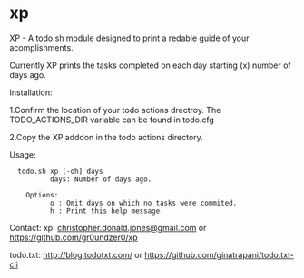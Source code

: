 xp
==

XP - A todo.sh module designed to print a redable guide of your acomplishments. 

 Currently XP prints the tasks completed on each day starting (x) number of days ago. 

Installation: 
   
  1.Confirm the location of your todo actions drectroy. The TODO_ACTIONS_DIR variable can be found in todo.cfg
   
  2.Copy the XP adddon in the todo actions directory. 
  

Usage: 

      todo.sh xp [-oh] days 
              days: Number of days ago.
        
        Options:
              o : Omit days on which no tasks were commited.
              h : Print this help message.

Contact:
   xp: christopher.donald.jones@gmail.com or https://github.com/gr0undzer0/xp
   
   
   todo.txt: http://blog.todotxt.com/ or https://github.com/ginatrapani/todo.txt-cli 
